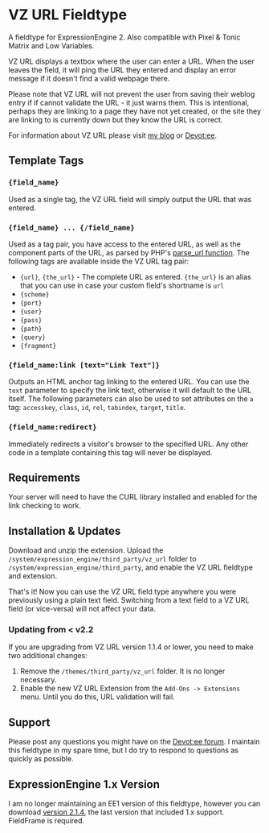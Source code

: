 VZ URL Fieldtype
================

A fieldtype for ExpressionEngine 2. Also compatible with Pixel & Tonic Matrix and Low Variables.

VZ URL displays a textbox where the user can enter a URL. When the user leaves the field, it will ping the URL they entered and display an error message if it doesn't find a valid webpage there.

Please note that VZ URL will not prevent the user from saving their weblog entry if if cannot validate the URL - it just warns them. This is intentional, perhaps they are linking to a page they have not yet created, or the site they are linking to is currently down but they know the URL is correct.

For information about VZ URL please visit [my blog](http://elivz.com/blog/single/vz_url_extension/) or [Devot:ee](http://devot-ee.com/add-ons/vz-url-extension).

Template Tags
-------------

### `{field_name}`

Used as a single tag, the VZ URL field will simply output the URL that was entered.

### `{field_name} ... {/field_name}`

Used as a tag pair, you have access to the entered URL, as well as the component parts of the URL, as parsed by PHP's [parse_url function](http://php.net/manual/en/function.parse-url.php). The following tags are available inside the VZ URL tag pair:

* `{url}`, `{the_url}` - The complete URL as entered. `{the_url}` is an alias that you can use in case your custom field's shortname is `url`
* `{scheme}`
* `{port}`
* `{user}`
* `{pass}`
* `{path}`
* `{query}`
* `{fragment}`

### `{field_name:link [text="Link Text"]}`

Outputs an HTML anchor tag linking to the entered URL. You can use the `text` parameter to specify the link text, otherwise it will default to the URL itself. The following parameters can also be used to set attributes on the `a` tag: `accesskey`, `class`, `id`, `rel`, `tabindex`, `target`, `title`.

### `{field_name:redirect}`

Immediately redirects a visitor's browser to the specified URL. Any other code in a template containing this tag will never be displayed.

Requirements
------------

Your server will need to have the CURL library installed and enabled for the link checking to work.

Installation & Updates
----------------------

Download and unzip the extension. Upload the `/system/expression_engine/third_party/vz_url` folder to `/system/expression_engine/third_party`, and enable the VZ URL fieldtype and extension.

That's it! Now you can use the VZ URL field type anywhere you were previously using a plain text field. Switching from a text field to a VZ URL field (or vice-versa) will not affect your data.

### Updating from < v2.2

If you are upgrading from VZ URL version 1.1.4 or lower, you need to make two additional changes:

1. Remove the `/themes/third_party/vz_url` folder. It is no longer necessary.
2. Enable the new VZ URL Extension from the `Add-Ons -> Extensions` menu. Until you do this, URL validation will fail.


Support
-------

Please post any questions you might have on the [Devot:ee forum](http://devot-ee.com/add-ons/support/vz-url-extension/viewforum/863). I maintain this fieldtype in my spare time, but I do try to respond to questions as quickly as possible.

ExpressionEngine 1.x Version
----------------------------

I am no longer maintaining an EE1 version of this fieldtype, however you can download [version 2.1.4](https://github.com/elivz/vz_url/zipball/v2.1.4), the last version that included 1.x support. FieldFrame is required.